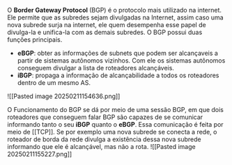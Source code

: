 O **Border Gateway Protocol** (BGP) é o protocolo mais utilizado na internet. Ele permite que as subredes sejam divulgadas na Internet, assim caso uma nova subrede surja na internet, ele quem desempenha esse papel de divulga-la e unifica-la com as demais subredes. O BGP possui duas funções principais.
* **eBGP**: obter as informações de subnets que podem ser alcançaveis a partir de sistemas autônomos vizinhos. Com ele os sistemas autônomos conseguem divulgar a lista de roteadores alcançáveis.
* **iBGP**: propaga a informação de alcançabilidade a todos os roteadores dentro de um mesmo AS.

![[Pasted image 20250211154636.png]]

O Funcionamento do BGP se dá por meio de uma sessão BGP, em que dois roteadores que conseguem falar BGP são capazes de se comunicar informando tanto o seu **iBGP** quanto o **eBGP**. Essa comunicação é feita por meio de [[TCP]]. Se por exemplo uma nova subrede se conecta a rede, o roteador de borda da rede divulga a existência dessa nova subrede informando que ele é alcançável, mas não a rota.
![[Pasted image 20250211155227.png]]
